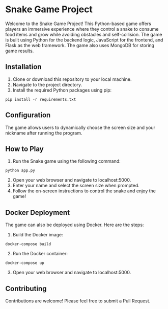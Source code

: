 # Snake Game Project

Welcome to the Snake Game Project! This Python-based game offers players an immersive experience where they control a snake to consume food items and grow while avoiding obstacles and self-collision. The game is built using Python for the backend logic, JavaScript for the frontend, and Flask as the web framework. The game also uses MongoDB for storing game results.

## Installation

1. Clone or download this repository to your local machine.
2. Navigate to the project directory.
3. Install the required Python packages using pip:

```
pip install -r requirements.txt
```

## Configuration

The game allows users to dynamically choose the screen size and your nickname after running the program.

## How to Play

1. Run the Snake game using the following command:

```
python app.py
```

2. Open your web browser and navigate to localhost:5000.
3. Enter your name and select the screen size when prompted.
4. Follow the on-screen instructions to control the snake and enjoy the game!

## Docker Deployment

The game can also be deployed using Docker. Here are the steps:

1. Build the Docker image:

```
docker-compose build
```

2. Run the Docker container:

```
docker-compose up
```

3. Open your web browser and navigate to localhost:5000.

## Contributing

Contributions are welcome! Please feel free to submit a Pull Request.
